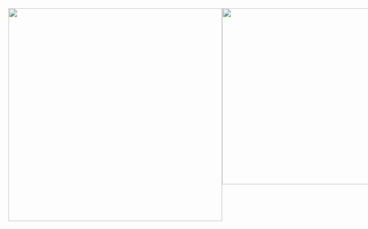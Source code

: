<div style="display: flex">
<img width='435' src='https://github-readme-stats.vercel.app/api?username=dewslyse&show_icons=true&count_private=true&theme=light'>

<img width='360' src='https://github-readme-stats.vercel.app/api/top-langs/?username=dewslyse&langs_count=6&count_private=true&layout=compact&theme=light'>
</div>
